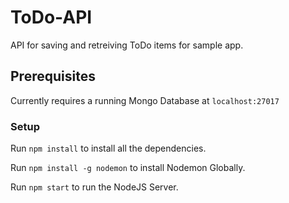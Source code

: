 # ToDo-API

API for saving and retreiving ToDo items for sample app.


## Prerequisites

Currently requires a running Mongo Database at `localhost:27017`


### Setup

Run `npm install` to install all the dependencies.

Run `npm install -g nodemon` to install Nodemon Globally.

Run `npm start` to run the NodeJS Server.